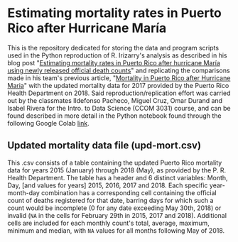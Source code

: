 # Estimating mortality rates in Puerto Rico after Hurricane María

This is the repository dedicated for storing the data and program scripts used in the Python reproduction of R. Irizarry's analysis as described in his blog post "[Estimating mortality rates in Puerto Rico after hurricane María using newly released official death counts](https://simplystatistics.org/2018/06/08/a-first-look-at-recently-released-official-puerto-rico-death-count-data/)" and replicating the comparisons made in his team's previous article, "[Mortality in Puerto Rico after Hurricane Maria](https://www.nejm.org/doi/full/10.1056/NEJMsa1803972)" with the updated mortality data for 2017 provided by the Puerto Rico Health Department on 2018. Said reproduction/replication effort was carried out by the classmates Ildefonso Pacheco, Miguel Cruz, Omar Durand and Isabel Rivera for the Intro. to Data Science (CCOM 3031) course, and can be found described in more detail in the Python notebook found through the following Google Colab [link](https://colab.research.google.com/drive/1r3B04v8sNm3uhtygPWmw7NsMMgC1zzXr?usp=sharing).

## Updated mortality data file (upd-mort.csv)

This .csv consists of a table containing the updated Puerto Rico mortality data for years 2015 (January) through 2018 (May), as provided by the P. R. Health Department. The table has a header and 6 distinct variables: Month, Day, [and values for years] 2015, 2016, 2017 and 2018. Each specific year-month-day combination has a corresponding cell containing the official count of deaths registered for that date, barring days for which such a count would be incomplete (0 for any date exceeding May 30th, 2018) or invalid (`NA` in the cells for February 29th in 2015, 2017 and 2018). Additional cells are included for each monthly count's total, average, maximum, minimum and median, with `NA` values for all months following May of 2018.
